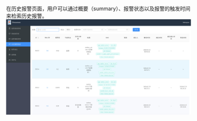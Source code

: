 在历史报警页面，用户可以通过概要（summary）、报警状态以及报警的触发时间来检索历史报警。  
![historicalalarms](docs/images/historicalalarms.png)